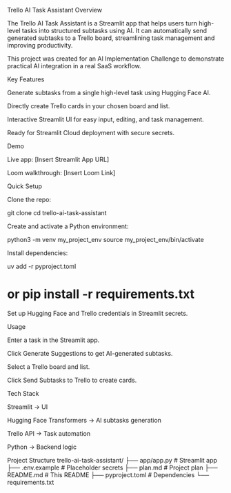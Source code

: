 Trello AI Task Assistant
Overview

The Trello AI Task Assistant is a Streamlit app that helps users turn high-level tasks into structured subtasks using AI. It can automatically send generated subtasks to a Trello board, streamlining task management and improving productivity.

This project was created for an AI Implementation Challenge to demonstrate practical AI integration in a real SaaS workflow.

Key Features

Generate subtasks from a single high-level task using Hugging Face AI.

Directly create Trello cards in your chosen board and list.

Interactive Streamlit UI for easy input, editing, and task management.

Ready for Streamlit Cloud deployment with secure secrets.

Demo

Live app: [Insert Streamlit App URL]

Loom walkthrough: [Insert Loom Link]

Quick Setup

Clone the repo:

git clone <your-repo-url>
cd trello-ai-task-assistant


Create and activate a Python environment:

python3 -m venv my_project_env
source my_project_env/bin/activate


Install dependencies:

uv add -r pyproject.toml
# or pip install -r requirements.txt


Set up Hugging Face and Trello credentials in Streamlit secrets.

Usage

Enter a task in the Streamlit app.

Click Generate Suggestions to get AI-generated subtasks.

Select a Trello board and list.

Click Send Subtasks to Trello to create cards.

Tech Stack

Streamlit → UI

Hugging Face Transformers → AI subtasks generation

Trello API → Task automation

Python → Backend logic

Project Structure
trello-ai-task-assistant/
├── app/app.py           # Streamlit app
├── .env.example         # Placeholder secrets
├── plan.md              # Project plan
├── README.md            # This README
├── pyproject.toml       # Dependencies
└── requirements.txt
